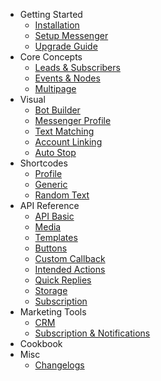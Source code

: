 - Getting Started
	- [Installation](/docs/wordpress/installation)
	- [Setup Messenger](/docs/wordpress/setup-messenger)
	- [Upgrade Guide](/docs/wordpress/upgrade)
- Core Concepts
    - [Leads & Subscribers](/docs/wordpress/leads-and-subscribers)
	- [Events & Nodes](/docs/wordpress/events)
	- [Multipage](/docs/wordpress/multipage)
- Visual
	- [Bot Builder](/docs/wordpress/bot-builder)
	- [Messenger Profile](/docs/wordpress/messenger-profile)
    - [Text Matching](/docs/wordpress/text-matching)
    - [Account Linking](/docs/wordpress/account-linking)
    - [Auto Stop](/docs/wordpress/auto-stop)
- Shortcodes
    - [Profile](/docs/wordpress/shortcodes)
    - [Generic](/docs/wordpress/shortcode-generic)
    - [Random Text](/docs/wordpress/shortcode-random-text)
- API Reference
	- [API Basic](/docs/wordpress/api)
	- [Media](/docs/wordpress/media)
	- [Templates](/docs/wordpress/templates)
	- [Buttons](/docs/wordpress/buttons)
	- [Custom Callback](/docs/wordpress/custom-callback)
	- [Intended Actions](/docs/wordpress/intended-actions)
	- [Quick Replies](/docs/wordpress/quick-replies)
	- [Storage](/docs/wordpress/storage)
	- [Subscription](/docs/wordpress/subscription)
- Marketing Tools
    - [CRM](/docs/wordpress/crm)
    - [Subscription & Notifications](/docs/wordpress/notifications)
- Cookbook
- Misc
    - [Changelogs](/docs/wordpress/changelogs)